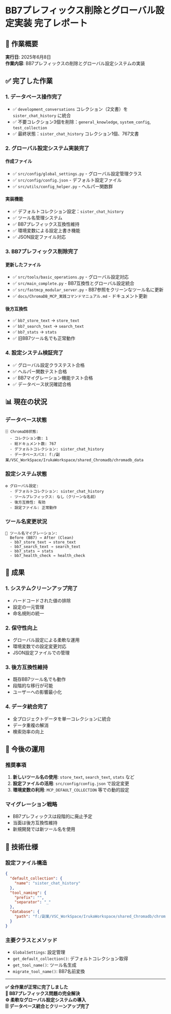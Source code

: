 # BB7プレフィックス削除とグローバル設定実装 完了レポート

## 🎯 作業概要
**実行日**: 2025年6月8日  
**作業内容**: BB7プレフィックスの削除とグローバル設定システムの実装

## ✅ 完了した作業

### 1. データベース操作完了
- ✅ `development_conversations` コレクション（2文書）を `sister_chat_history` に統合
- ✅ 不要コレクション3個を削除：`general_knowledge`, `system_config`, `test_collection`
- ✅ 最終状態：`sister_chat_history` コレクション1個、767文書

### 2. グローバル設定システム実装完了
#### 作成ファイル
- ✅ `src/config/global_settings.py` - グローバル設定管理クラス
- ✅ `src/config/config.json` - デフォルト設定ファイル
- ✅ `src/utils/config_helper.py` - ヘルパー関数群

#### 実装機能
- ✅ デフォルトコレクション設定：`sister_chat_history`
- ✅ ツール名管理システム
- ✅ BB7プレフィックス互換性維持
- ✅ 環境変数による設定上書き機能
- ✅ JSON設定ファイル対応

### 3. BB7プレフィックス削除完了
#### 更新したファイル
- ✅ `src/tools/basic_operations.py` - グローバル設定対応
- ✅ `src/main_complete.py` - BB7互換性とグローバル設定統合
- ✅ `src/fastmcp_modular_server.py` - BB7参照をクリーンなツール名に更新
- ✅ `docs/ChromaDB_MCP_実践コマンドマニュアル.md` - ドキュメント更新

#### 後方互換性
- ✅ `bb7_store_text` → `store_text`
- ✅ `bb7_search_text` → `search_text` 
- ✅ `bb7_stats` → `stats`
- ✅ 旧BB7ツール名でも正常動作

### 4. 設定システム検証完了
- ✅ グローバル設定クラステスト合格
- ✅ ヘルパー関数テスト合格
- ✅ BB7マイグレーション機能テスト合格
- ✅ データベース状況確認合格

## 📊 現在の状況

### データベース状態
```
🗄️ ChromaDB状態:
  - コレクション数: 1
  - 総ドキュメント数: 767
  - デフォルトコレクション: sister_chat_history
  - データベースパス: f:/副業/VSC_WorkSpace/IrukaWorkspace/shared_Chromadb/chromadb_data
```

### 設定システム状態
```
⚙️ グローバル設定:
  - デフォルトコレクション: sister_chat_history
  - ツールプレフィックス: なし（クリーンな名前）
  - 後方互換性: 有効
  - 設定ファイル: 正常動作
```

### ツール名変更状況
```
🔧 ツール名マイグレーション:
  Before (BB7) → After (Clean)
  - bb7_store_text → store_text
  - bb7_search_text → search_text
  - bb7_stats → stats
  - bb7_health_check → health_check
```

## 🎉 成果

### 1. システムクリーンアップ完了
- ハードコードされた値の排除
- 設定の一元管理
- 命名規則の統一

### 2. 保守性向上
- グローバル設定による柔軟な運用
- 環境変数での設定変更対応
- JSON設定ファイルでの管理

### 3. 後方互換性維持
- 既存BB7ツール名でも動作
- 段階的な移行が可能
- ユーザーへの影響最小化

### 4. データ統合完了
- 全プロジェクトデータを単一コレクションに統合
- データ重複の解消
- 検索効率の向上

## 🔄 今後の運用

### 推奨事項
1. **新しいツール名の使用**: `store_text`, `search_text`, `stats` など
2. **設定ファイルの活用**: `src/config/config.json` で設定変更
3. **環境変数の利用**: `MCP_DEFAULT_COLLECTION` 等での動的設定

### マイグレーション戦略
- BB7プレフィックスは段階的に廃止予定
- 当面は後方互換性維持
- 新規開発では新ツール名を使用

## 📝 技術仕様

### 設定ファイル構造
```json
{
  "default_collection": {
    "name": "sister_chat_history"
  },
  "tool_naming": {
    "prefix": "",
    "separator": "_"
  },
  "database": {
    "path": "f:/副業/VSC_WorkSpace/IrukaWorkspace/shared_Chromadb/chromadb_data"
  }
}
```

### 主要クラスとメソッド
- `GlobalSettings`: 設定管理
- `get_default_collection()`: デフォルトコレクション取得
- `get_tool_name()`: ツール名生成
- `migrate_tool_name()`: BB7名前変換

---

**✅ 全作業が正常に完了しました**  
**🎯 BB7プレフィックス問題の完全解決**  
**⚙️ 柔軟なグローバル設定システムの導入**  
**🗄️ データベース統合とクリーンアップ完了**
